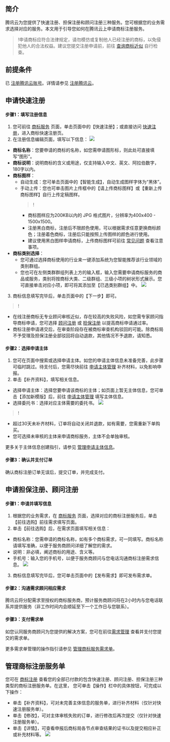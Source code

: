 ## 简介

腾讯云为您提供了快速注册、担保注册和顾问注册三种服务。您可根据您的业务需求选择对应的服务。本文用于引导您如何在腾讯云上申请商标注册服务。

 >!申请商标应符合法律规定，请勿模仿或复制他人已经注册的商标，以免侵犯他人的合法权益。建议您提交注册申请前，前往 [查询商标近似](http://tm.cloud.tencent.com/result?Keyword=) 自行检查。

## 前提条件
已 [注册腾讯云账号](https://cloud.tencent.com/register?s_url=https%3A%2F%2Fcloud.tencent.com%2F)。详情请参见 [注册腾讯云](https://cloud.tencent.com/document/product/378/17985)。

## 申请快速注册

#### 步骤1：填写注册信息
1. 您可前往 [商标服务](http://tm.cloud.tencent.com/) 页面，单击页面中的【快速注册】；或直接访问 [快速注册](http://tm.cloud.tencent.com/register)，进入商标快速注册页。
2. 在注册信息编辑页面，填写以下信息：
![](https://main.qcloudimg.com/raw/7e81d474d62b2fe2477fcfe57f65164e.png)
 - **商标名称**：您要申请的商标的名称，如您需申请图形标，则此处可直接填写“图形”。
 - **商标说明**：说明商标的含义或用途，仅支持输入中文、英文、阿拉伯数字，180字以内。
 - **商标图样**：
    - 自动生成：您可单击页面中的【智能生成】，自动生成图样字体为“黑体”。
    - 手动上传：您也可单击图片上传框中的【请上传商标图样】或【重新上传商标图样】自行上传定稿图样。
      >! 
      - 商标图样应为200KB以内的 JPG 格式图片，分辨率为400x400 - 1500x1500。
      -  注册黑白商标，注册后不限颜色使用，可以根据需求任意更换商标颜色；注册着色商标，注册后只能按照上传图样的颜色进行使用。
      - 建议使用黑白图样申请商标，上传商标图样可前往 [常见问题](https://cloud.tencent.com/document/product/1145/38988) 查看注意事项。
 - **商标类别选择**：
    - 您可通过选择商标使用的行业来一键添加系统为您智能推荐该行业领域的类别群组。
    - 您也可在左侧类群群组列表上方的输入框，输入您需要申请商标服务的商品或服务，类别将按商标大类、二级群组、三级小项的树状形式展示。您可直接单击对应小项，即可将其添加至【已选类别群组】中。
![](https://main.qcloudimg.com/raw/68792527687aa13effd87892808b2c44.png)
3. 商标信息填写完毕后，单击页面中的【下一步】即可。

>! 
- 在线注册商标无专业顾问审核近似，存在较高的失败风险，如您需专家顾问指导商标申请，您可选择 [顾问注册](http://tm.cloud.tencent.com/register/2) 或 [担保注册](http://tm.cloud.tencent.com/register/3) 以提高商标申请通过率。
- 商标注册申请递交后，在审查阶段存在被商标审查机构驳回的可能。除商标局不予受理及担保注册全部驳回将自动退款，其他情况不予退款，请知悉。


#### 步骤2：选择申请主体
1. 您可在页面中搜索或选择申请主体。如您的申请主体信息未准备完善，此步骤可临时跳过。待支付后，您需尽快前往 [申请主体管理](https://console.cloud.tencent.com/tmr/subject) 补齐材料，以免影响申报。
2. 单击【补齐资料】，填写相关信息。
 - 选择申请主体：选择您要申请该商标的主体；如页面上暂无主体信息，您可单击【添加新模版】后，前往 [申请主体管理](https://console.cloud.tencent.com/tmr/subject) 填写主体信息。
 - 选择委托书：选择对应主体需要的委托书。
 ![](https://main.qcloudimg.com/raw/9432fa185fdd443eb8c7822fafdd70b4.png)

>!
- 超过30天未补齐材料，订单将自动关闭并退款，如有需要，您需重新下单购买。
- 您可选择未审核的主体来申请商标服务，主体不会单独审核。


更多关于主体信息创建指引，请参见 [管理申请主体信息](https://cloud.tencent.com/document/product/1145/40951)。

#### 步骤3：确认并支付订单
确认商标注册订单无误后，提交订单，并完成支付。


##  申请担保注册、顾问注册

#### 步骤1：申请并填写信息
1. 根据您的业务需求，在 [商标服务](http://tm.cloud.tencent.com/) 页面，选择对应的商标注册服务后，单击【前往选购】前往需求填写页面。
2. 单击【前往选购】后，在需求页面填写相关信息：
 - 商标名称：您需申请的商标名称，如有多个商标需求，可一同填写。商标名称请填写准确，以便于服务商顾问详细了解您的需求。
 - 说明：非必填，阐述商标的用途、含义等。
 - 手机号：输入您的手机号，以便于服务商顾问与您电话沟通商标注册需求信息。
![](https://main.qcloudimg.com/raw/09f99c1f74cb1b680954e9d024847d17.png)
3. 商标信息填写完毕后，您可单击页面中的【发布需求】即可发布需求单。

#### 步骤2：沟通需求顾问相应需求
腾讯云将分配需求至授权的商标服务商，预计服务商顾问将在2小时内与您电话联系并提供服务（非工作时间内会顺延至下一个工作日与您联系）。

#### 步骤3：支付需求单
如您认同服务商顾问为您提供的解决方案，您可在前往[需求管理](https://console.cloud.tencent.com/tmr/demand) 查看并支付您提交的需求单。

更多需求单管理的操作指引请参见 [管理商标服务需求单](https://cloud.tencent.com/document/product/1145/40952)。

## 管理商标注册服务单

您可在 [商标注册](https://console.cloud.tencent.com/tmr/register) 查看您的全部已付款的包含快速注册、顾问注册、担保注册三种类型的商标注册服务单。在这里， 您可单击【操作】栏中的具体按钮，可完成以下操作：

- 单击【补齐资料】，可对未完善主体信息的服务单，进行补齐材料（仅针对快速注册服务单）。
- 单击【修改】，可对主体审核失败的订单，进行修改后再次提交（仅针对快速注册服务单）。
- 单击【详情】，可查看申报后商标局各节点审查结果的证书以及提交相应补正或补充材料等。
  ![](https://main.qcloudimg.com/raw/b39de64371338ee3a4c4589420c21b44.png)
